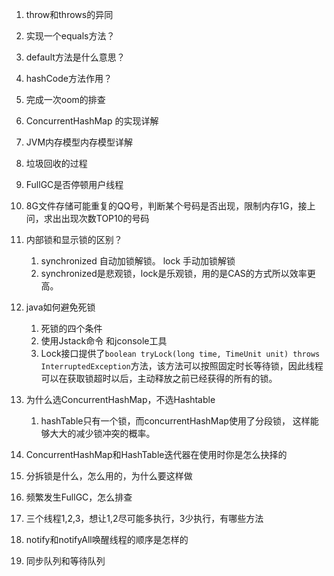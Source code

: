 1. throw和throws的异同
2. 实现一个equals方法？
3. default方法是什么意思？
4. hashCode方法作用？
5.  完成一次oom的排查
6. ConcurrentHashMap 的实现详解
7. JVM内存模型内存模型详解
8. 垃圾回收的过程
9. FullGC是否停顿用户线程
10. 8G文件存储可能重复的QQ号，判断某个号码是否出现，限制内存1G，接上问，求出出现次数TOP10的号码

11. 内部锁和显示锁的区别？
    1. synchronized 自动加锁解锁。 lock 手动加锁解锁
    2. synchronized是悲观锁，lock是乐观锁，用的是CAS的方式所以效率更高。
12. java如何避免死锁
    1. 死锁的四个条件
    2. 使用Jstack命令 和jconsole工具
    3. Lock接口提供了`boolean tryLock(long time, TimeUnit unit) throws InterruptedException`方法，该方法可以按照固定时长等待锁，因此线程可以在获取锁超时以后，主动释放之前已经获得的所有的锁。
13. 为什么选ConcurrentHashMap，不选Hashtable
    1. hashTable只有一个锁，而concurrentHashMap使用了分段锁， 这样能够大大的减少锁冲突的概率。
14. ConcurrentHashMap和HashTable迭代器在使用时你是怎么抉择的
15. 分拆锁是什么，怎么用的，为什么要这样做
16. 频繁发生FullGC，怎么排查
17. 三个线程1,2,3，想让1,2尽可能多执行，3少执行，有哪些方法
18. notify和notifyAll唤醒线程的顺序是怎样的
19. 同步队列和等待队列

